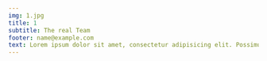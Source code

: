 ```yaml
---
img: 1.jpg
title: 1
subtitle: The real Team
footer: name@example.com
text: Lorem ipsum dolor sit amet, consectetur adipisicing elit. Possimus aut mollitia eum ipsum fugiat odio officiis odit.
---
```

